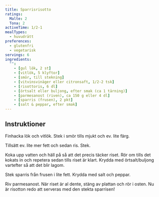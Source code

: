 ```yaml
---
title: Sparrisrisotto
ratings:
  Malte: 2
  Tona: 2
activeTime: 1/2-1
mealTypes:
  - huvudrätt
preferences:
  - glutenfri
  - vegetarisk
servings: 6
ingredients:
  "":
    - [gul lök, 2 st]
    - [vitlök, 5 klyftor]
    - [smör, till stekning]
    - [vitvinsvinäger eller citronsaft, 1/2-2 tsk]
    - [risottoris, 6 dl]
    - [örtsalt eller buljong, efter smak (ca 1 tärning)]
    - [parmesanost (riven), ca 150 g eller 4 dl]
    - [sparris (frusen), 2 pkt]
    - [salt & peppar, efter smak]
---
```


## Instruktioner

Finhacka lök och vitlök. Stek i smör tills mjukt och ev. lite färg.

Tillsätt ev. lite mer fett och sedan ris. Stek.

Koka upp vatten och häll på så att det precis täcker riset. Rör om tills det kokats in och repetera sedan tills riset är klart. Krydda med örtsalt/buljong vartefter så att det blir lagom.

Stek sparris från frusen i lite fett. Krydda med salt och peppar.

Riv parmesanost. När riset är al dente, stäng av plattan och rör i osten. Nu är risotton redo att serveras med den stekta sparrisen!
